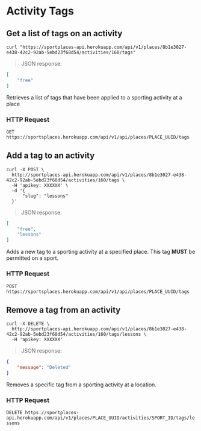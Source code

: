 # Activity Tags

## Get a list of tags on an activity

```shell
curl "https://sportplaces-api.herokuapp.com/api/v1/places/8b1e3027-e438-42c2-92ab-5ebd23f68d54/activities/160/tags"
```

> JSON response:

```json
[
    "free"
]
```

Retrieves a list of tags that have been applied to a sporting activity at a place

### HTTP Request

`GET https://sportsplaces.herokuapp.com/api/v1/api/places/PLACE_UUID/tags`

## Add a tag to an activity

```shell
curl -X POST \
  http://sportplaces-api.herokuapp.com/api/v1/places/8b1e3027-e438-42c2-92ab-5ebd23f68d54/activities/160/tags \
  -H 'apikey: XXXXXX' \
  -d '{
	  "slug": "lessons"
  }'
```

> JSON response:

```json
[
    "free",
    "lessons"
]
```

Adds a new tag to a sporting activity at a specified place. This tag **MUST** be permitted on a sport.

### HTTP Request

`POST https://sportsplaces.herokuapp.com/api/v1/api/places/PLACE_UUID/tags`

## Remove a tag from an activity

```shell
curl -X DELETE \
  http://sportplaces-api.herokuapp.com/api/v1/places/8b1e3027-e438-42c2-92ab-5ebd23f68d54/activities/160/tags/lessons \
  -H 'apikey: XXXXXX'
```

> JSON response:

```json
{
    "message": "Deleted"
}
```

Removes a specific tag from a sporting activity at a location.

### HTTP Request

`DELETE https://sportplaces-api.herokuapp.com/api/v1/places/PLACE_UUID/activities/SPORT_ID/tags/lessons`
